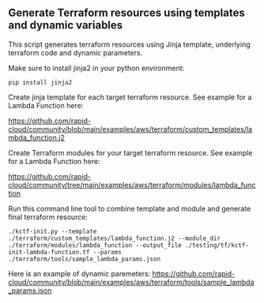 ## Generate Terraform resources using templates and dynamic variables

This script generates terraform resources using Jinja template, underlying terraform code and dynamic parameters.

Make sure to install jinja2 in your python environment:

```
pip install jinja2
```

Create jinja template for each target terraform resource. See example for a Lambda Function here:

https://github.com/rapid-cloud/community/blob/main/examples/aws/terraform/custom_templates/lambda_function.j2

Create Terraform modules for your target terraform resource. See example for a Lambda Function here:

https://github.com/rapid-cloud/community/tree/main/examples/aws/terraform/modules/lambda_function

Run this command line tool to combine template and module and generate final terraform resource:

```
./kctf-init.py --template ./terraform/custom_templates/lambda_function.j2 --module_dir ./terraform/modules/lambda_function --output_file ./testing/tf/kctf-init-lambda-function.tf --params ./terraform/tools/sample_lambda_params.json
```

Here is an example of dynamic paremeters: https://github.com/rapid-cloud/community/blob/main/examples/aws/terraform/tools/sample_lambda_params.json
